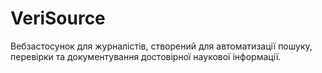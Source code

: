 # VeriSource
Вебзастосунок для журналістів, створений для автоматизації пошуку, перевірки та документування достовірної наукової інформації. 
